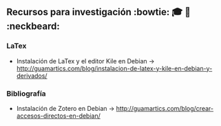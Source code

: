 ## Recursos para investigación  :bowtie:  :mortar_board:  :key:  :neckbeard:

### LaTex
* Instalación de LaTex y el editor Kile en Debian -> http://guamartics.com/blog/instalacion-de-latex-y-kile-en-debian-y-derivados/

### Bibliografía
* Instalación de Zotero en Debian -> http://guamartics.com/blog/crear-accesos-directos-en-debian/